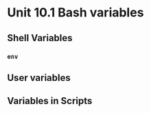 # Unit 10.1 Bash variables

## Shell Variables

### ```env```


## User variables

## Variables in Scripts